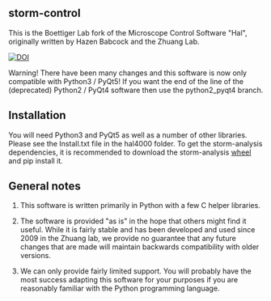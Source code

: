 ## storm-control ##
This is the Boettiger Lab fork of the Microscope Control Software "Hal", originally written by Hazen Babcock and  the Zhuang Lab. 

[![DOI](https://zenodo.org/badge/15257214.svg)](https://zenodo.org/badge/latestdoi/15257214)

Warning! There have been many changes and this software is now only compatible with Python3 / PyQt5! If you want the end of the line of the (deprecated) Python2 / PyQt4 software then use the python2_pyqt4 branch.

## Installation ##
You will need Python3 and PyQt5 as well as a number of other libraries. Please see the Install.txt file in the hal4000 folder.
To get the storm-analysis dependencies, it is recommended to download the storm-analysis [wheel](https://github.com/ZhuangLab/storm-analysis/releases) and pip install it.  

## General notes ##
1. This software is written primarily in Python with a few C helper libraries.

2. The software is provided "as is" in the hope that others might find it useful. While it is fairly stable and has been developed and used since 2009 in the Zhuang lab, we provide no guarantee that any future changes that are made will maintain backwards compatibility with older versions.

3. We can only provide fairly limited support. You will probably have the most success adapting this software for your purposes if you are reasonably familiar with the Python programming language.
